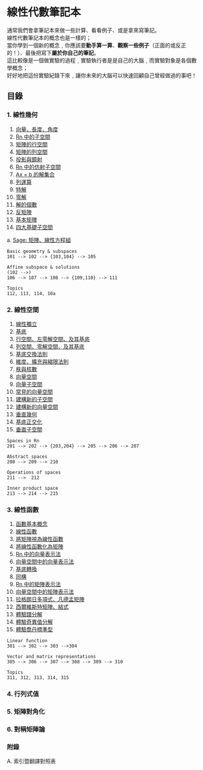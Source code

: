 # 線性代數筆記本

通常我們會拿筆記本來做一些計算、看看例子、或是拿來寫筆記。  
線性代數筆記本的概念也是一樣的；  
當你學到一個新的概念﹐你應該要**動手算一算**、**觀察一些例子**（正面的或反正的！）、最後把寫下**屬於你自己的筆記**。  
這比較像是一個做實驗的過程﹐實驗執行者是是自己的大腦﹐而實驗對象是各個數學概念；  
好好地把這份實驗紀錄下來﹐讓你未來的大腦可以快速回顧自己曾經做過的事吧！  



## 目錄

### 1. 線性幾何

1. [向量、長度、角度](101-Vector-length-angle.ipynb)
2. [Rn 中的子空間](102-Subspaces-in-Rn.ipynb)
3. [矩陣的行空間](103-Column-space-of-a-matrix.ipynb)
4. [矩陣的列空間](104-Row-space-of-a-matrix.ipynb)
5. [投影與鏡射](105-Projection-and-reflection.ipynb)
6. [Rn 中的仿射子空間](106-Affine-subspaces-in-Rn.ipynb)
7. [Ax = b 的解集合](107-Solution-set-of-Ax-=-b.ipynb)
8. [列運算](108-Row-operations.ipynb)
9. [特解](109-Finding-a-particular-solution.ipynb)
10. [零解](110-Finding-the-homogeneous-solutions.ipynb)
11. [解的個數](111-Number-of-solutions.ipynb)
12. [反矩陣](112-Matrix-inverse.ipynb)
13. [基本矩陣](113-Elementary-matrices.ipynb)
14. [四大基礎子空間](114-Four-fundamental-subspaces.ipynb)

a. [Sage: 矩陣、線性方程組](1aa-Sage-Matrices-and-linear-equations.ipynb)

```
Basic geometry & subspaces
101 --> 102 --> {103,104} --> 105

Affine subspace & solutions
(102 -->)
106 --> 107 --> 108 --> {109,110} --> 111

Topics
112, 113, 114, 10a
```


### 2. 線性空間

1. [線性獨立](201-Linear-independence.ipynb)
2. [基底](202-Basis.ipynb)
3. [行空間、左零解空間、及其基底](203-Column-space-left-kernel-and-their-bases.ipynb)
4. [列空間、零解空間、及其基底](204-Row-space-kernel-and-their-bases.ipynb)
5. [基底交換法則](205-Basis-exchange-lemma.ipynb)
6. [維度、擴充與縮限法則](206-Dimension-expanding-and-shrinking-lemmas.ipynb)
7. [秩與核數](207-Rank-and-nullity.ipynb)
8. [向量空間](208-Vector-space.ipynb)
9. [向量子空間](209-Subspaces-in-a-vector-space.ipynb)
10. [常見的向量空間](210-Common-vector-spaces.ipynb)
11. [建構新的子空間](211-Constructing-new-subspaces.ipynb)
12. [建構新的向量空間](212-Constructing-new-vector-spaces.ipynb)
13. [垂直幾何](213-Orthogonal-geometry.ipynb)
14. [基底正交化](214-Gram--Schmidt-orthogonalization.ipynb)
15. [垂直子空間](215-Direct-sum-of-orthogonal-subspaces.ipynb)

```
Spaces in Rn
201 --> 202 --> {203,204} --> 205 --> 206 --> 207

Abstract spaces
208 --> 209 --> 210

Operations of spaces
211 -->  212

Inner product space
213 --> 214 --> 215
```


### 3. 線性函數

1. [函數基本概念](301-Function-basics.ipynb)
2. [線性函數](302-Linear-function.ipynb)
3. [將矩陣視為線性函數](303-Matrix-as-a-linear-function.ipynb)
4. [將線性函數化為矩陣](304-Linear-function-as-a-matrix.ipynb)
5. [Rn 中的向量表示法](305-Vector-representation-in-Rn.ipynb)
6. [向量空間中的向量表示法](306-Vector-representation-in-a-vector-space.ipynb)
7. [基底轉換](307-Change-of-basis.ipynb)
8. [同構](308-Isomorphism.ipynb)
9. [Rn 中的矩陣表示法](309-Matrix-representation-in-Rn.ipynb)
10. [向量空間中的矩陣表示法](310-Matrix-representation-in-a-vector-space.ipynb)
11. [拉格朗日多項式、凡德孟矩陣](311-Lagrange-polynomials-and-Vandermonde-matrix.ipynb)
12. [西爾維斯特矩陣、結式](312-Sylvester-matrix-and-resultant.ipynb)
13. [體驗譜分解](313-Understanding-the-spectral-decomposition.ipynb)
14. [體驗奇異值分解](314-Understanding-the-singular-value-decomposition.ipynb)
15. [體驗喬丹標準型](315-Understanding-the-Jordan-canonical-form.ipynb)

```
Linear function
301 --> 302 --> 303 -->304

Vector and matrix representations
305 --> 306 --> 307 --> 308 --> 309 --> 310

Topics
311, 312, 313, 314, 315
```

### 4. 行列式值


### 5. 矩陣對角化


### 6. 對稱矩陣論


### 附錄

A. 索引暨翻譯對照表